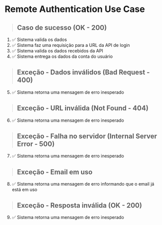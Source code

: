 # Remote Authentication Use Case

> ## Caso de sucesso (OK - 200)
1. ✅ Sistema valida os dados
2. ✅ Sistema faz uma requisição para a URL da API de login
3. ✅ Sistema valida os dados recebidos da API
4. ✅ Sistema entrega os dados da conta do usuário

> ## Exceção - Dados inválidos (Bad Request - 400)
5. ✅ Sistema retorna uma mensagem de erro inesperado

> ## Exceção - URL inválida (Not Found - 404)
6. ✅ Sistema retorna uma mensagem de erro inesperado

> ## Exceção - Falha no servidor (Internal Server Error - 500)
7. ✅ Sistema retorna uma mensagem de erro inesperado

> ## Exceção - Email em uso
8. ✅ Sistema retorna uma mensagem de erro informando que o email já está em uso

> ## Exceção - Resposta inválida (OK - 200)
9. ✅ Sistema retorna uma mensagem de erro inesperado